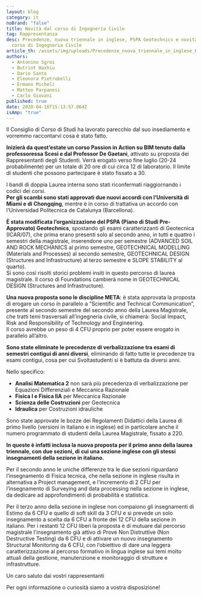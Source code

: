 ```yaml
---
layout: blog
category: it
noBrand: "false"
title: Novità dal corso di Ingegneria Civile
tag: Rappresentanza
desc: Precedenze, nuova triennale in inglese, PSPA Geotechnics e novità dal
  corso di Ingegneria Civile
article_th: /assets/img/uploads/Precedenze_nuova_triennale_in_inglese_PSPA_Geotechnics_e_novita.jpg
authors:
  - Antonino Sgroi
  - Butrint Haxhiu
  - Dario Santo
  - Eleonora Pietrobelli
  - Ermano Micheli
  - Matteo Parpanesi
  - Carlo Giovani
published: true
date: 2020-04-16T15:13:57.064Z
isAmp: "true"
---
```

Il Consiglio di Corso di Studi ha lavorato parecchio dal suo insediamento e vorremmo raccontarvi cosa è stato fatto.

**Inizierà da quest’estate un corso Passion in Action su BIM tenuto dalla professoressa Scesi e dal Professor De Gaetani**, attivato su proposta dei Rappresentanti degli Studenti. Verrà erogato verso fine luglio (20-24 probabilmente) per un totale di 20 ore di cui circa 12 di laboratorio. Il limite di studenti che possono partecipare è stato fissato a 30.

I bandi di doppia Laurea interna sono stati riconfermati riaggiornando i codici dei corsi.\
**Per gli scambi sono stati approvati due nuovi accordi con l’Università di Miami e di Chongqing**, mentre è in corso di trattativa un accordo con l’Universidad Politecnica de Catalunya (Barcellona).

**È stata modificata l’organizzazione del PSPA (Piano di Studi Pre-Approvato) Geotechnics**, spostando gli esami caratterizzanti di Geotecnica (ICAR/07), che prima erano presenti solo al secondo anno, in tutti e quattro i semestri della magistrale, inserendone uno per semestre (ADVANCED SOIL AND ROCK MECHANICS al primo semestre, GEOTECHNICAL MODELLING (Materials and Processes) al secondo semestre, GEOTECHNICAL DESIGN (Structures and Infrastructure) al terzo semestre e SLOPE STABILITY al quarto).\
Si sono così risolti storici problemi insiti in questo percorso di laurea magistrale. Il corso di Foundations cambierà nome in GEOTECHNICAL DESIGN (Structures and Infrastructure).

**Una nuova proposta sono le discipline META**: è stata approvata la proposta di erogare un corso in parallelo a “Scientific and Technical Communication”, presente al secondo semestre del secondo anno della Laurea Magistrale, che tratti temi trasversali all’ingegneria civile, si chiamerà: Social Impact, Risk and Responsibility of Technology and Engineering.\
Il corso avrebbe un peso di 4 CFU proprio per poter essere erogato in parallelo all’altro.

**Sono state eliminate le precedenze di verbalizzazione tra esami di semestri contigui di anni diversi**, eliminando di fatto tutte le precedenze tra esami contigui, cosa per cui Svoltastudenti si è battuta da diversi anni.

Nello specifico: 

* **Analisi Matematica 2** non sarà più precedenza di verbalizzazione per Equazioni Differenziali e Meccanica Razionale 
* **Fisica I e Fisica IIA** per Meccanica Razionale
* **Scienza delle Costruzioni** per Geotecnica
* **Idraulica** per Costruzioni idrauliche

Sono state approvate le bozze dei Regolamenti Didattici della Laurea di primo livello (versioni in italiano e in inglese) ed in particolare anche il numero programmato di studenti della Laurea Magistrale, fissato a 220.

**In queste è infatti inclusa la nuova proposta per il primo anno della laurea triennale, con due sezioni, di cui una sezione inglese con gli stessi insegnamenti della sezione in italiano.**

Per il secondo anno le uniche differenze tra le due sezioni riguardano l’insegnamento di Fisica tecnica, che nella sezione in inglese risulta in alternativa a Project management, e l’incremento di 2 CFU per l’insegnamento di Surveying and data processing nella sezione in inglese, da dedicare ad approfondimenti di probabilità e statistica.

Per il terzo anno della sezione in inglese non compaiono gli insegnamenti di Estimo da 6 CFU e quello di soft skill da 3 CFU e si prevede un solo insegnamento a scelta da 6 CFU a fronte dei 12 CFU della sezione in italiano. Per i restanti 12 CFU liberi la proposta è di mutuare dal percorso magistrale l’insegnamento già attivo di Prove Non Distruttive (Non Destructive Testing) da 6 CFU e di attivare un nuovo insegnamento Structural Monitoring da 6 CFU, con l’obiettivo di dare una leggera caratterizzazione al percorso formativo in lingua inglese sui temi molto attuali della gestione, manutenzione e monitoraggio di strutture e infrastrutture.

Un caro saluto dai vostri rappresentanti

Per ogni informazione o curiosità siamo a vostra disposizione!